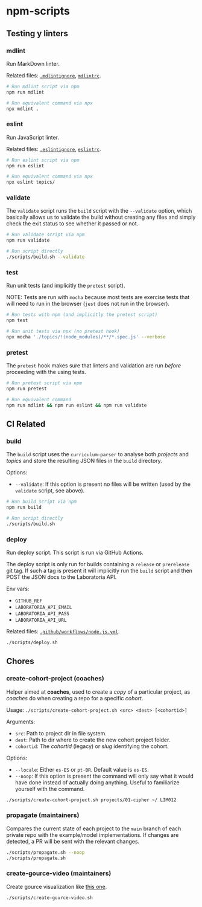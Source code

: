 # npm-scripts

## Testing y linters

### mdlint

Run MarkDown linter.

Related files: [`.mdlintignore`](../.mdlintignore), [`mdlintrc`](../.mdlintrc).

```sh
# Run mdlint script via npm
npm run mdlint

# Run equivalent command via npx
npx mdlint .
```

### eslint

Run JavaScript linter.

Related files: [`.eslintignore`](../.eslintignore), [`eslintrc`](../.eslintrc).

```sh
# Run eslint script via npm
npm run eslint

# Run equivalent command via npx
npx eslint topics/
```

### validate

The `validate` script runs the `build` script with the `--validate` option,
which basically allows us to validate the build without creating any files and
simply check the exit status to see whether it passed or not.

```sh
# Run validate script via npm
npm run validate

# Run script directly
./scripts/build.sh --validate
```

### test

Run unit tests (and implicitly the `pretest` script).

NOTE: Tests are run with `mocha` because most tests are exercise tests that will
need to run in the browser (`jest` does not run in the browser).

```sh
# Run tests with npm (and implicitly the pretest script)
npm test

# Run unit tests via npx (no pretest hook)
npx mocha './topics/!(node_modules)/**/*.spec.js' --verbose
```

### pretest

The `pretest` hook makes sure that linters and validation are run _before_
proceeding with the using tests.

```sh
# Run pretest script via npm
npm run pretest

# Run equivalent command
npm run mdlint && npm run eslint && npm run validate
```

## CI Related

### build

The `build` script uses the `curriculum-parser` to analyse both _projects_ and
_topics_ and store the resulting JSON files in the `build` directory.

Options:

* `--validate`: If this option is present no files will be written (used by the
  `validate` script, see above).

```sh
# Run build script via npm
npm run build

# Run script directly
./scripts/build.sh
```

### deploy

Run deploy script. This script is run via GitHub Actions.

The deploy script is only run for builds containing a `release` or `prerelease`
git tag. If such a tag is present it will implicitly run the `build` script
and then POST the JSON docs to the Laboratoria API.

Env vars:

* `GITHUB_REF`
* `LABORATORIA_API_EMAIL`
* `LABORATORIA_API_PASS`
* `LABORATORIA_API_URL`

Related files: [`.github/workflows/node.js.yml`](../.github/workflows/node.js.yml).

```sh
./scripts/deploy.sh
```

## Chores

### create-cohort-project (coaches)

Helper aimed at **coaches**, used to create a _copy_ of a particular project,
as _coaches_ do when creating a repo for a specific _cohort_.

Usage: `./scripts/create-cohort-project.sh <src> <dest> [<cohortid>]`

Arguments:

* `src`: Path to project dir in file system.
* `dest`: Path to dir where to create the new cohort project folder.
* `cohortid`: The _cohortid_ (legacy) or _slug_ identifying the cohort.

Options:

* `--locale`: Either `es-ES` or `pt-BR`. Default value is `es-ES`.
* `--noop`: If this option is present the command will only say what it would
  have done instead of actually doing anything. Useful to familiarize yourself
  with the command.

```sh
./scripts/create-cohort-project.sh projects/01-cipher ~/ LIM012
```

### propagate (maintainers)

Compares the current state of each project to the `main` branch of each
private repo with the example/model implementations. If changes are detected, a
PR will be sent with the relevant changes.

```sh
./scripts/propagate.sh --noop
./scripts/propagate.sh
```

### create-gource-video (maintainers)

Create gource visualization like [this one](https://youtu.be/fqbcQliGPzE).

```sh
./scripts/create-gource-video.sh
```
